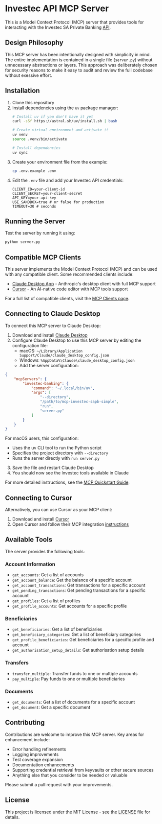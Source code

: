 # Investec API MCP Server

This is a Model Context Protocol (MCP) server that provides tools for interacting with the Investec SA Private Banking [API](https://developer.investec.com/za/getting-started).

## Design Philosophy

This MCP server has been intentionally designed with simplicity in mind. The entire implementation is contained in a single file (`server.py`) without unnecessary abstractions or layers. This approach was deliberately chosen for security reasons to make it easy to audit and review the full codebase without exessive effort.

## Installation

1. Clone this repository
2. Install dependencies using the `uv` package manager:
   ```bash
   # Install uv if you don't have it yet
   curl -sSf https://astral.sh/uv/install.sh | bash
   
   # Create virtual environment and activate it
   uv venv
   source .venv/bin/activate
   
   # Install dependencies
   uv sync
   ```
3. Create your environment file from the example:
   ```bash
   cp .env.example .env
   ```
4. Edit the `.env` file and add your Investec API credentials:
   ```
   CLIENT_ID=your-client-id
   CLIENT_SECRET=your-client-secret
   API_KEY=your-api-key
   USE_SANDBOX=true # or false for production
   TIMEOUT=30 # seconds
   ```

## Running the Server

Test the server by running it using:

```bash
python server.py
```

## Compatible MCP Clients

This server implements the Model Context Protocol (MCP) and can be used with any compatible client. Some recommended clients include:

- [Claude Desktop App](https://claude.ai/download) - Anthropic's desktop client with full MCP support
- [Cursor](https://cursor.com) - An AI-native code editor with MCP tools support

For a full list of compatible clients, visit the [MCP Clients page](https://modelcontextprotocol.io/clients).

## Connecting to Claude Desktop

To connect this MCP server to Claude Desktop:

1. Download and install [Claude Desktop](https://claude.ai/download)
2. Configure Claude Desktop to use this MCP server by editing the configuration file:
   - macOS: `~/Library/Application Support/Claude/claude_desktop_config.json`
   - Windows: `%AppData%\Claude\claude_desktop_config.json`
   - Add the server configuration:

```json
{
    "mcpServers": {
        "investec-banking": {
            "command": "~/.local/bin/uv",
            "args": [
                "--directory",
                "/path/to/mcp-investec-sapb-simple",
                "run",
                "server.py"
            ]
        }
    }
}
```

For macOS users, this configuration:
- Uses the uv CLI tool to run the Python script
- Specifies the project directory with `--directory`
- Runs the server directly with `run server.py`

3. Save the file and restart Claude Desktop
4. You should now see the Investec tools available in Claude

For more detailed instructions, see the [MCP Quickstart Guide](https://modelcontextprotocol.io/quickstart/user).

## Connecting to Cursor

Alternatively, you can use Cursor as your MCP client:

1. Download and install [Cursor](https://cursor.com)
2. Open Cursor and follow their MCP integration [instructions](https://docs.cursor.com/context/model-context-protocol)

## Available Tools

The server provides the following tools:

### Account Information
- `get_accounts`: Get a list of accounts
- `get_account_balance`: Get the balance of a specific account
- `get_account_transactions`: Get transactions for a specific account
- `get_pending_transactions`: Get pending transactions for a specific account
- `get_profiles`: Get a list of profiles
- `get_profile_accounts`: Get accounts for a specific profile

### Beneficiaries
- `get_beneficiaries`: Get a list of beneficiaries
- `get_beneficiary_categories`: Get a list of beneficiary categories
- `get_profile_beneficiaries`: Get beneficiaries for a specific profile and account
- `get_authorisation_setup_details`: Get authorisation setup details

### Transfers
- `transfer_multiple`: Transfer funds to one or multiple accounts
- `pay_multiple`: Pay funds to one or multiple beneficiaries

### Documents
- `get_documents`: Get a list of documents for a specific account
- `get_document`: Get a specific document

## Contributing

Contributions are welcome to improve this MCP server. Key areas for enhancement include:

- Error handling refinements
- Logging improvements
- Test coverage expansion
- Documentation enhancements
- Supporting credential retrieval from keyvaults or other secure sources
- Anything else that you consider to be needed or valuable

Please submit a pull request with your improvements. 

## License

This project is licensed under the MIT License - see the [LICENSE](LICENSE) file for details. 